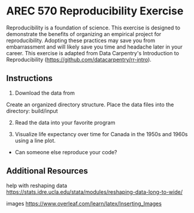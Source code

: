 # AREC 570 Reproducibility Exercise

Reproducibility is a foundation of science.  This exercise is designed to demonstrate the benefits of organizing an empirical project for reproducibility.  Adopting these practices may save you from embarrassment and will likely save you time and headache later in your career.  This exercise is adapted from Data Carpentry's Introduction to Reproducibility (https://github.com/datacarpentry/rr-intro).



## Instructions





1. Download the data from

Create an organized directory structure.  Place the data files into the directory: build/input 

2. Read the data into your favorite program

3. Visualize life expectancy over time for Canada in the 1950s and 1960s using a line plot.


- Can someone else reproduce your code?


## Additional Resources
help with reshaping data
https://stats.idre.ucla.edu/stata/modules/reshaping-data-long-to-wide/

images
https://www.overleaf.com/learn/latex/Inserting_Images
